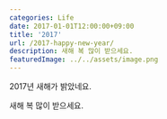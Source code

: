 ```yaml
---
categories: Life
date: 2017-01-01T12:00:00+09:00
title: '2017'
url: /2017-happy-new-year/
description: 새해 복 많이 받으세요.
featuredImage: ../../assets/image.png
---
```


2017년 새해가 밝았네요.

새해 복 많이 받으세요.
